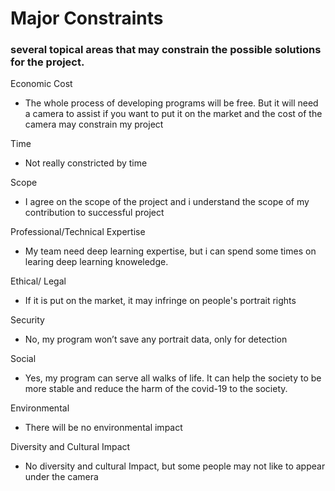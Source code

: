 # Major Constraints
### several topical areas that may constrain the possible solutions for the project.

Economic Cost
- The whole process of developing programs will be free. But it will need a camera to assist if you want to put it on the market and the cost of the camera may constrain my project

Time
- Not really constricted by time

Scope
- I agree on the scope of the project and i understand the scope of my contribution to successful project

Professional/Technical Expertise
- My team need deep learning expertise, but i can spend some times on learing deep learning knoweledge.

Ethical/ Legal
- If it is put on the market, it may infringe on people's portrait rights

Security
- No, my program won’t save any portrait data, only for detection

Social
- Yes, my program can serve all walks of life. It can help the society to be more stable and reduce the harm of the covid-19 to the society.

Environmental
- There will be no environmental impact  

Diversity and Cultural Impact
- No diversity and cultural Impact, but some people may not like to appear under the camera
